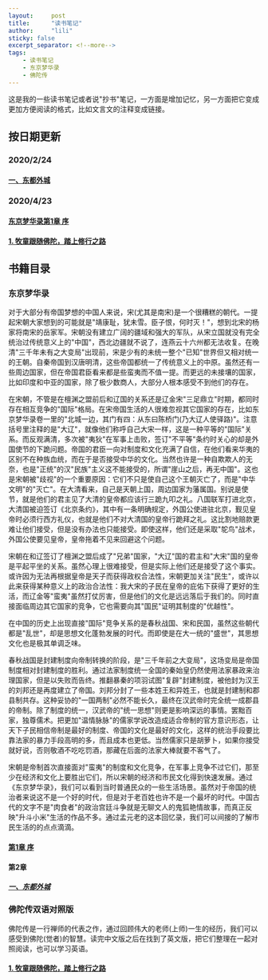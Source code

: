 ```yaml
---
layout:     post
title:      "读书笔记"
author:     "lili"
sticky: false
excerpt_separator: <!--more-->
tags:
    - 读书笔记
    - 东京梦华录
    - 佛陀传
---
```


这是我的一些读书笔记或者说"抄书"笔记，一方面是增加记忆，另一方面把它变成更加方便阅读的格式，比如文言文的注释变成链接。

 <!--more-->


## 按日期更新

### 2020/2/24

#### [一、东都外城](/djmhl/2.1/)

### 2020/4/23

#### [东京梦华录第1章 序](/djmhl/xu/)


#### [1. 牧童跟随佛陀，踏上修行之路](/fotuozhuan/1/)

## 书籍目录
### 东京梦华录

对于大部分有帝国梦想的中国人来说，宋(尤其是南宋)是一个很糟糕的朝代。一提起宋朝大家想到的可能就是"靖康耻，犹未雪。臣子恨，何时灭！"，想到北宋的杨家将南宋的岳家军。宋朝没有建立广阔的疆域和强大的军队，从宋立国就没有完全统治过传统意义上的"中国"，西北边疆就不说了，连燕云十六州都无法收复。在晚清"三千年未有之大变局"出现前，宋是少有的未统一整个"已知"世界但又相对统一的王朝。自秦帝国到汉唐明清，这些帝国都统一了传统意义上的中原。虽然还有一些周边国家，但在帝国君臣看来都是些蛮夷而不值一提。而更远的未接壤的国家，比如印度和中亚的国家，除了极少数商人，大部分人根本感受不到他们的存在。

在宋朝，不管是在檀渊之盟前后和辽国的关系还是辽金宋"三足鼎立"时期，都同时存在相互竞争的"国际"格局。在宋帝国生活的人很难忽视其它国家的存在，比如东京梦华录卷一里的"北城一边，其门有四：从东曰陈桥门(乃大辽人使驿路)"。注意括号里注释的是"大辽"，就像他们称呼自己大宋一样，这是一种平等的"国际"关系。而反观满清，多次被"夷狄"在军事上击败，签订"不平等"条约时关心的却是外国使节的下跪问题。帝国的君臣一向对制度和文化充满了自信，在他们看来华夷的区别不在种族血统，而在于是否接受中华的文化。当然也许是一种自欺欺人的无奈，也是"正统"的汉"民族"主义这不能接受的，所谓"崖山之后，再无中国"。这也是宋朝被"歧视"的一个重要原因：它们不只是使自己这个王朝灭亡了，而是"中华文明"的"灭亡"。在大清看来，自己是天朝上国，周边国家为藩属国。别说是使节，就是他们的君主见了大清的皇帝都应该行三跪九叩之礼。八国联军打进北京，大清国被迫签订《北京条约》，其中有一条明确规定，外国公使进驻北京，觐见皇帝时必须行西方礼仪，也就是他们不对大清国的皇帝行跪拜之礼。这比割地赔款更难让他们接受，但是没有办法也只能接受。即使这样，他们还是采取"鸵鸟"战术，外国公使要见皇帝，皇帝拖着不见来回避这个问题。

宋朝在和辽签订了檀渊之盟后成了"兄弟"国家，"大辽"国的君主和"大宋"国的皇帝是平起平坐的关系。虽然心理上很难接受，但是实际上他们还是接受了这个事实。或许因为无法再根据皇帝是天子而获得政权合法性，宋朝更加关注"民生"，或许以此来获得某种意义上的政治合法性：我大宋的子民在皇帝的庇佑下获得了更好的生活，而辽金等"蛮夷"虽然打仗厉害，但是他们的文化是远远落后于我们的。同时直接面临周边其它国家的竞争，它也需要向其"国民"证明其制度的"优越性"。

在中国的历史上出现直接"国际"竞争关系的是春秋战国、宋和民国，虽然这些朝代都是"乱世"，却是思想文化蓬勃发展的时代。而即使是在大一统的"盛世"，其思想文化也是极其单调乏味。

春秋战国是封建制度向帝制转换的阶段，是"三千年前之大变局"，这场变局是帝国制度相对封建制度的胜利。通过法家制度统一全国的秦始皇仍然使用法家暴政来治理国家，但是以失败而告终。推翻暴秦的项羽试图"复辟"封建制度，被他封为汉王的刘邦还是再度建立了帝国。刘邦分封了一些本姓王和异姓王，也就是封建制和郡县制共存。这种妥协的"一国两制"必然不能长久，最终在汉武帝时完全统一成郡县的帝制。除了制度的统一，汉武帝的"统一思想"则更是影响深远的事情。罢黜百家，独尊儒术。把更加"温情脉脉"的儒家学说改造成适合帝制的官方意识形态，让天下子民相信帝制是最好的制度、帝国的文化是最好的文化，这样的统治手段要比靠法家的暴力手段高明的多，而且成本也更低。当然儒家只是胡萝卜，如果你接受就好说，否则敬酒不吃吃罚酒，那藏在后面的法家大棒就要不客气了。

宋朝是帝制首次直接面对"蛮夷"的制度和文化竞争，在军事上竞争不过它们，那至少在经济和文化上要胜出它们，所以宋朝的经济和市民文化得到快速发展。通过《东京梦华录》，我们可以看到当时普通民众的一些生活场景。虽然对于帝国的统治者来说这不是一个好的时代，但是对于老百姓也许不是一个最坏的时代。中国古代的文字不是"肉食者"的政治宫廷斗争就是无聊文人的鬼狐艳情故事，而真正反映"升斗小米"生活的作品不多。通过孟元老的这本回忆录，我们可以间接的了解市民生活的的点点滴滴。

#### [第1章 序](/djmhl/xu/)

#### 第2章

##### [一、东都外城](/djmhl/2.1/)

### 佛陀传双语对照版

佛陀传是一行禅师的代表之作，通过回顾伟大的老师(上师)一生的经历，我们可以感受到佛陀(觉者)的智慧。读完中文版之后在找到了英文版，把它们整理在一起对照阅读，也可以学习英语。


#### [1. 牧童跟随佛陀，踏上修行之路](/fotuozhuan/1/)
